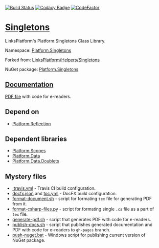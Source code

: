[![Build Status](https://travis-ci.com/linksplatform/Singletons.svg?branch=master)](https://travis-ci.com/linksplatform/Singletons)
[![Codacy Badge](https://api.codacy.com/project/badge/Grade/6a98025fb9fa4a049ea1276d727dca9d)](https://www.codacy.com/app/drakonard/Singletons?utm_source=github.com&amp;utm_medium=referral&amp;utm_content=linksplatform/Singletons&amp;utm_campaign=Badge_Grade)
[![CodeFactor](https://www.codefactor.io/repository/github/linksplatform/Singletons/badge)](https://www.codefactor.io/repository/github/linksplatform/Singletons)

# [Singletons](https://github.com/linksplatform/Singletons)

LinksPlatform's Platform.Singletons Class Library.

Namespace: [Platform.Singletons](https://linksplatform.github.io/Singletons/api/Platform.Singletons.html)

Forked from: [LinksPlatform/Helpers/Singletons](https://github.com/linksplatform/Helpers/tree/e27f7586f8015cad596b6aa3c2df2ac2a3dadb60/Singletons)

NuGet package: [Platform.Singletons](https://www.nuget.org/packages/Platform.Singletons)

## [Documentation](https://linksplatform.github.io/Singletons)
[PDF file](https://linksplatform.github.io/Singletons/Platform.Singletons.pdf) with code for e-readers.

## Depend on
* [Platform.Reflection](https://github.com/linksplatform/Reflection)

## Dependent libraries
* [Platform.Scopes](https://github.com/linksplatform/Scopes)
* [Platform.Data](https://github.com/linksplatform/Data)
* [Platform.Data.Doublets](https://github.com/linksplatform/Data.Doublets)

## Mystery files
* [.travis.yml](https://github.com/linksplatform/Singletons/blob/master/.travis.yml) - Travis CI build configuration.
* [docfx.json](https://github.com/linksplatform/Singletons/blob/master/docfx.json) and [toc.yml](https://github.com/linksplatform/Singletons/blob/master/toc.yml) - DocFX build configuration.
* [format-document.sh](https://github.com/linksplatform/Singletons/blob/master/format-document.sh) - script for formating `tex` file for generating PDF from it.
* [format-csharp-files.py](https://github.com/linksplatform/Singletons/blob/master/format-csharp-files.py) - script for formating single `.cs` file as a part of `tex` file.
* [generate-pdf.sh](https://github.com/linksplatform/Singletons/blob/master/generate-pdf.sh) - script that generates PDF with code for e-readers.
* [publish-docs.sh](https://github.com/linksplatform/Singletons/blob/master/publish-docs.sh) - script that publishes generated documentation and PDF with code for e-readers to `gh-pages` branch.
* [push-nuget.bat](https://github.com/linksplatform/Singletons/blob/master/push-nuget.bat) - Windows script for publishing current version of NuGet package.